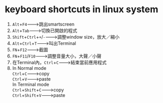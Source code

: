 # keyboard shortcuts in linux system

1. `Alt`+`F4`--->跳出smartscreen
2. `Alt`+`Tab`--->切換已開啟的程式
3. `Shift`+`Ctrl`+`+`/`-`--->調整window size，放大／縮小
4. `Alt`+`Ctrl`+`T`--->叫出Terminal
5. `FN`+`F12`--->截圖
6. `FN`+`F11`/`F10`--->調整音量大小，大聲／小聲
7. 在Terminal內，`Ctrl`+`C`--->結束當前應用程式
8. In Normal mode
<br>`Ctrl`+`C`--->copy
<br>`Ctrl`+`V`--->paste
<br>In Terminal mode
<br>`Ctrl`+`Shift`+`C`--->copy
<br>`Ctrl`+`Shift`+`V`--->paste
